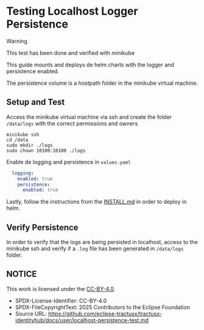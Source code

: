 # Testing Localhost Logger Persistence

> [!WARNING]
> This test has been done and verified with minikube

This guide mounts and deploys de helm charts with the logger and
persistence enabled.

The persistence volume is a hostpath folder in the minikube virtual machine.

## Setup and Test

Access the minikube virtual machine via ssh and create the folder `/data/logs`
with the correct permissions and owners
```shell
minikube ssh
cd /data
sudo mkdir ./logs
sudo chown 10100:10100 ./logs
```

Enable de logging and persistence in `values.yaml`

```yaml
  logging:
    enabled: true
    persistence:
      enabled: true
```

Lastly, follow the instructions from the [INSTALL.md](/INSTALL.md) in order to deploy
in helm.

## Verify Persistence

In order to verify that the logs are being persisted in localhost, access
to the minikube ssh and verify if a `.log` file has been generated in 
`/data/logs` folder.

## NOTICE

This work is licensed under the [CC-BY-4.0](https://creativecommons.org/licenses/by/4.0/legalcode).

- SPDX-License-Identifier: CC-BY-4.0
- SPDX-FileCopyrightText: 2025 Contributors to the Eclipse Foundation
- Source URL: <https://github.com/eclipse-tractusx/tractusx-identityhub/docs/user/localhost-persistence-test.md>
